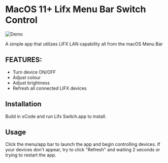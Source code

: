 # MacOS 11+ Lifx Menu Bar Switch Control

![Demo](https://i.imgur.com/wJJConn.gif)

A simple app that utilizes LIFX LAN capability all from the macOS Menu Bar

## FEATURES:

- Turn device ON/OFF
- Adjust colour
- Adjust brightness
- Refresh all connected LIFX devices

## Installation

Build in xCode and run Lifx Switch.app to install. 

## Usage

Click the menu/app bar to launch the app and begin controlling devices. If your devices don't appear, try to click "Refresh" and waiting 2 seconds or trying to restart the app.
